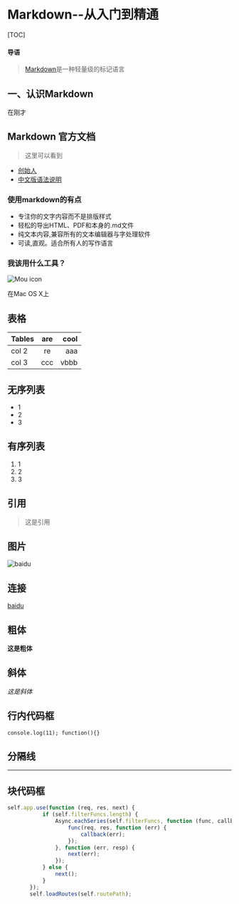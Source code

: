 # Markdown--从入门到精通
[TOC]

#### 导语
> [Markdown](http://zh:wikipedia.org/wiki/Markdown)是一种轻量级的标记语言

## 一、认识Markdown

在刚才

## Markdown 官方文档
> 这里可以看到

* [创始人](http://darring)
* [中文版语法说明](http://wooo)

### 使用markdown的有点
* 专注你的文字内容而不是排版样式
* 轻松的导出HTML、PDF和本身的.md文件
* 纯文本内容,兼容所有的文本编辑器与字处理软件
* 可读,直观。适合所有人的写作语言

### 我该用什么工具？
![Mou icon](http://mouapp.com/Mou_128.png)

在Mac OS X上
![]()

## 表格
| Tables  | are | cool |
| ------- |:---:| ----:|
| col 2   | re  | aaa  |
| col 3   | ccc | vbbb |

## 无序列表
* 1
* 2
* 3

## 有序列表
1. 1
2. 2
3. 3

## 引用

> 这是引用

## 图片
![baidu](https://ss0.bdstatic.com/5aV1bjqh_Q23odCf/static/superman/img/logo/bd_logo1_31bdc765.png)

## 连接
[baidu](http://www.baidu.com)

## 粗体
**这是粗体**

## 斜体
*这是斜体*


## 行内代码框
`
console.log(11);
function(){}
`

## 分隔线
***

## 块代码框
``` javascript
self.app.use(function (req, res, next) {
           if (self.filterFuncs.length) {
               Async.eachSeries(self.filterFuncs, function (func, callback) {
                   func(req, res, function (err) {
                       callback(err);
                   });
               }, function (err, resp) {
                   next(err);
               });
           } else {
               next();
           }
       });
       self.loadRoutes(self.routePath);
```
